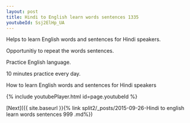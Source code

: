 ```yaml
---
layout: post
title: Hindi to English learn words sentences 1335 
youtubeId: Ssj2ElHp_UA
---
```

 
 
Helps to learn English words and sentences for Hindi speakers.

Opportunitiy to repeat the words sentences. 

Practice English language. 
 
10 minutes practice every day. 
 
How to learn English words and sentences for Hindi speakers 
 
{% include youtubePlayer.html id=page.youtubeId %}
 
 
[Next]({{ site.baseurl }}{% link  split2/_posts/2015-09-26-Hindi to english learn words sentences 999 .md%})
 
